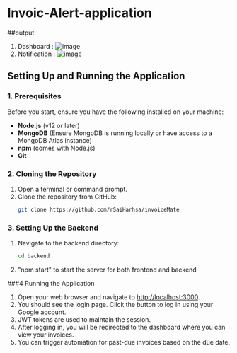 
# Invoic-Alert-application

##output 
 1. Dashboard :
    ![image](https://github.com/user-attachments/assets/378436c9-3c81-407b-88b5-0898a7f81318)
 2. Notification :
    ![image](https://github.com/user-attachments/assets/87f7319a-acb2-447a-a5db-1f121cdfa33f)

     

## Setting Up and Running the Application


### 1. Prerequisites
Before you start, ensure you have the following installed on your machine:
- **Node.js** (v12 or later)
- **MongoDB** (Ensure MongoDB is running locally or have access to a MongoDB Atlas instance)
- **npm** (comes with Node.js)
- **Git**

### 2. Cloning the Repository
1. Open a terminal or command prompt.
2. Clone the repository from GitHub:
   ```bash
   git clone https://github.com/rSaiHarhsa/invoiceMate
   ```
### 3. Setting Up the Backend
1. Navigate to the backend directory:
   ```bash
   cd backend  

2. "npm start"  to start the server for both frontend and backend 

###4 Running the Application
1. Open your web browser and navigate to [http://localhost:3000](http://localhost:3000).
2. You should see the login page. Click the button to log in using your Google account.
3. JWT tokens are used to maintain the session.
4. After logging in, you will be redirected to the dashboard where you can view your invoices.
5. You can trigger automation for past-due invoices based on the due date.
